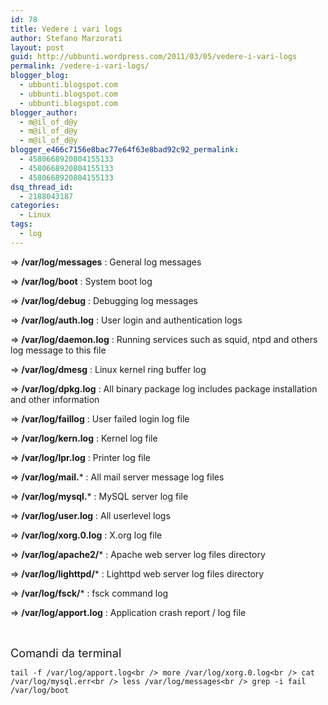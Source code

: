 ```yaml
---
id: 78
title: Vedere i vari logs
author: Stefano Marzorati
layout: post
guid: http://ubbunti.wordpress.com/2011/03/05/vedere-i-vari-logs
permalink: /vedere-i-vari-logs/
blogger_blog:
  - ubbunti.blogspot.com
  - ubbunti.blogspot.com
  - ubbunti.blogspot.com
blogger_author:
  - m@il_of_d@y
  - m@il_of_d@y
  - m@il_of_d@y
blogger_e466c7156e8bac77e64f63e8bad92c92_permalink:
  - 4580668920804155133
  - 4580668920804155133
  - 4580668920804155133
dsq_thread_id:
  - 2188043187
categories:
  - Linux
tags:
  - log
---
```

=> **/var/log/messages** : General log messages

=> **/var/log/boot** : System boot log

=> **/var/log/debug** : Debugging log messages

=> **/var/log/auth.log** : User login and authentication logs

=> **/var/log/daemon.log** : Running services such as squid, ntpd and others log message to this file

=> **/var/log/dmesg** : Linux kernel ring buffer log

=> **/var/log/dpkg.log** : All binary package log includes package installation and other information

=> **/var/log/faillog** : User failed login log file

=> **/var/log/kern.log** : Kernel log file

=> **/var/log/lpr.log** : Printer log file

=> **/var/log/mail.*** : All mail server message log files

=> **/var/log/mysql.*** : MySQL server log file

=> **/var/log/user.log** : All userlevel logs

=> **/var/log/xorg.0.log** : X.org log file

=> **/var/log/apache2/*** : Apache web server log files directory

=> **/var/log/lighttpd/*** : Lighttpd web server log files directory

=> **/var/log/fsck/*** : fsck command log

=> **/var/log/apport.log** : Application crash report / log file

<span style="font-weight:bold;"><br /> </span>

<span style="font-size:130%;">Comandi da terminal</span>

`tail -f /var/log/apport.log<br />
more /var/log/xorg.0.log<br />
cat /var/log/mysql.err<br />
less /var/log/messages<br />
grep -i fail /var/log/boot`